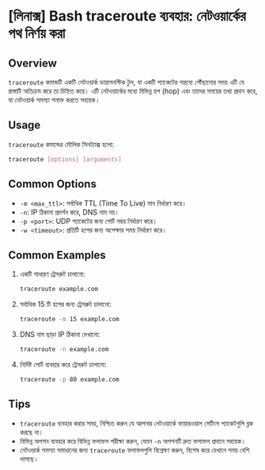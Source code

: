 # [লিনাক্স] Bash traceroute ব্যবহার: নেটওয়ার্কের পথ নির্ণয় করা

## Overview
`traceroute` কমান্ডটি একটি নেটওয়ার্ক ডায়াগনস্টিক টুল, যা একটি প্যাকেটের গন্তব্যে পৌঁছানোর সময় এটি যে রাস্তাটি অতিক্রম করে তা চিহ্নিত করে। এটি নেটওয়ার্কের মধ্যে বিভিন্ন হপ (hop) এবং তাদের সময়ের তথ্য প্রদান করে, যা নেটওয়ার্ক সমস্যা শনাক্ত করতে সহায়ক।

## Usage
`traceroute` কমান্ডের মৌলিক সিনট্যাক্স হলো:

```bash
traceroute [options] [arguments]
```

## Common Options
- `-m <max_ttl>`: সর্বাধিক TTL (Time To Live) মান নির্ধারণ করে।
- `-n`: IP ঠিকানা প্রদর্শন করে, DNS নাম নয়।
- `-p <port>`: UDP প্যাকেটের জন্য পোর্ট নম্বর নির্ধারণ করে।
- `-w <timeout>`: প্রতিটি হপের জন্য অপেক্ষার সময় নির্ধারণ করে।

## Common Examples

1. একটি সাধারণ ট্রেসরুট চালানো:
   ```bash
   traceroute example.com
   ```

2. সর্বাধিক 15 টি হপের জন্য ট্রেসরুট চালানো:
   ```bash
   traceroute -m 15 example.com
   ```

3. DNS নাম ছাড়া IP ঠিকানা দেখানো:
   ```bash
   traceroute -n example.com
   ```

4. নির্দিষ্ট পোর্ট ব্যবহার করে ট্রেসরুট চালানো:
   ```bash
   traceroute -p 80 example.com
   ```

## Tips
- `traceroute` ব্যবহার করার সময়, নিশ্চিত করুন যে আপনার নেটওয়ার্কে ফায়ারওয়াল সেটিংস প্যাকেটগুলি ব্লক করছে না।
- বিভিন্ন অপশন ব্যবহার করে বিভিন্ন ফলাফল পরীক্ষা করুন, যেমন `-n` অপশনটি দ্রুত ফলাফল প্রদানে সহায়ক।
- নেটওয়ার্ক সমস্যা সমাধানের জন্য `traceroute` ফলাফলগুলি বিশ্লেষণ করুন, বিশেষ করে যেখানে সময় বেশি লাগছে।